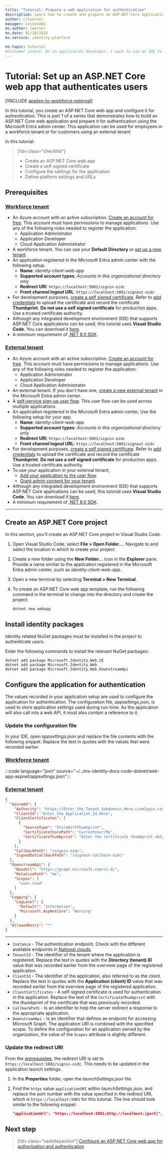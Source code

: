 ```yaml
---
title: "Tutorial: Prepare a web application for authentication"
description: Learn how to create and prepare an ASP.NET Core application for authentication with the Microsoft identity platform, and secure it with a self-signed certificate.
author: cilwerner
manager: CelesteDG
ms.author: cwerner
ms.date: 01/18/2024
ms.service: identity-platform

ms.topic: tutorial
#Customer intent: As an application developer, I want to use an IDE to set up an ASP.NET Core project, set up and upload a self signed certificate to the Microsoft Entra admin center and configure the application for authentication.
---
```


# Tutorial: Set up an ASP.NET Core web app that authenticates users

[!INCLUDE [applies-to-workforce-external](../external-id/includes/applies-to-workforce-external.md)]

In this tutorial, you create an ASP.NET Core web app and configure it for authentication. This is part 1 of a series that demonstrates how to build an ASP.NET Core web application and prepare it for authentication using the Microsoft Entra admin center. This application can be used for employees in a workforce tenant or for customers using an external tenant

In this tutorial:

> [!div class="checklist"]
> * Create an ASP.NET Core web app
> * Create a self-signed certificate
> * Configure the settings for the application
> * Define platform settings and URLs

## Prerequisites

### [Workforce tenant](#tab/workforce-tenant)

* An Azure account with an active subscription. [Create an account for free](https://azure.microsoft.com/free/). This account must have permissions to manage applications. Use any of the following roles needed to register the application:
  * Application Administrator
  * Application Developer
  * Cloud Application Administrator
* A workforce tenant. You can use your **Default Directory** or [set up a new tenant](./quickstart-create-new-tenant.md).
* An application registered in the Microsoft Entra admin center with the following setup.
  * **Name**: *identity-client-web-app*
  * **Supported account types**: *Accounts in this organizational directory only*
  * **Redirect URI**: `https://localhost:5001/signin-oidc`
  * **Front channel logout URL**: `https://localhost:5001/signout-oidc`
* For development purposes, [create a self signed certificate](./howto-create-self-signed-certificate.md). Refer to [add credentials](./quickstart-register-app.md#add-credentials) to upload the certificate and record the certificate **Thumbprint**. **Do not use a self signed certificate** for production apps. Use a trusted certificate authority.
* Although any integrated development environment (IDE) that supports ASP.NET Core applications can be used, this tutorial uses **Visual Studio Code**. You can download it [here](https://visualstudio.microsoft.com/downloads/).
* A minimum requirement of [.NET 8.0 SDK](https://dotnet.microsoft.com/download/dotnet).

### [External tenant](#tab/external-tenant)

* An Azure account with an active subscription. [Create an account for free](https://azure.microsoft.com/free/). This account must have permissions to manage applications. Use any of the following roles needed to register the application:
  * Application Administrator
  * Application Developer
  * Cloud Application Administrator
* An external tenant. If you don't have one, [create a new external tenant](../external-id/customers/how-to-create-external-tenant-portal.md) in the Microsoft Entra admin center.
* A [self-service sign-up user flow](../external-id/customers/how-to-user-flow-sign-up-sign-in-customers.md). This user flow can be used across multiple applications.
* An application registered in the Microsoft Entra admin center,  Use the following setup for your app.
  * **Name**: *identity-client-web-app*
  * **Supported account types**: *Accounts in this organizational directory only*
  * **Redirect URI**: `https://localhost:5001/signin-oidc`
  * **Front channel logout URL**: `https://localhost:5001/signout-oidc`
* For development purposes, [create a self signed certificate](./howto-create-self-signed-certificate.md). Refer to [add credentials](./quickstart-register-app.md#add-credentials) to upload the certificate and record the certificate **Thumbprint**. **Do not use a self signed certificate** for production apps. Use a trusted certificate authority.
* To use your application in your external tenant; 
  * [Add your application to the user flow](../external-id/customers/how-to-user-flow-add-application.md).
  * [Grant admin consent for your tenant](./quickstart-register-app.md#grant-admin-consent-external-tenants-only).
* Although any integrated development environment (IDE) that supports ASP.NET Core applications can be used, this tutorial uses **Visual Studio Code**. You can download it [here](https://visualstudio.microsoft.com/downloads/).
* A minimum requirement of [.NET 8.0 SDK](https://dotnet.microsoft.com/download/dotnet).

---

## Create an ASP.NET Core project

In this section, you'll create an ASP.NET Core project in Visual Studio Code.

1. Open Visual Studio Code, select **File > Open Folder...**. Navigate to and select the location in which to create your project.
1. Create a new folder using the **New Folder...** icon in the **Explorer** pane. Provide a name similar to the application registered in the Microsoft Entra admin center, such as *identity-client-web-app*.
1. Open a new terminal by selecting **Terminal > New Terminal**.
1. To create an ASP.NET Core web app template, run the following command in the terminal to change into the directory and create the project:

    ```console
    dotnet new webapp
    ```

## Install identity packages

Identity related NuGet packages must be installed in the project to authenticate users.

Enter the following commands to install the relevant NuGet packages:

```console
dotnet add package Microsoft.Identity.Web.UI
dotnet add package Microsoft.Identity.Web
dotnet add package Microsoft.Identity.Web.DownstreamApi
```

## Configure the application for authentication

The values recorded in your application setup are used to configure the application for authentication. The configuration file, *appsettings.json*, is used to store application settings used during run-time. As the application will also call into a web API, it must also contain a reference to it. 

### Update the configuration file

In your IDE, open *appsettings.json* and replace the file contents with the following snippet. Replace the text in quotes with the values that were recorded earlier.
  
### [Workforce tenant](#tab/workforce-tenant)

:::code language="json" source="~/../ms-identity-docs-code-dotnet/web-app-aspnet/appsettings.json":::

### [External tenant](#tab/external-tenant)

```json
{
  "AzureAd": {
    "Authority": "https://Enter_the_Tenant_Subdomain_Here.ciamlogin.com/",
    "ClientId": "Enter_the_Application_Id_Here",
    "ClientCertificates": [
      {
        "SourceType": "StoreWithThumbprint",
        "CertificateStorePath": "CurrentUser/My",
        "CertificateThumbprint": "Enter the certificate thumbprint obtained the Microsoft Entra admin center"
      }   
    ],
    "CallbackPath": "/signin-oidc",
    "SignedOutCallbackPath": "/signout-callback-oidc"
  },
  "DownstreamApi": {
    "BaseUrl": "https://graph.microsoft.com/v1.0/",
    "RelativePath": "me",
    "Scopes": [ 
      "user.read" 
    ]
  },
  "Logging": {
    "LogLevel": {
      "Default": "Information",
      "Microsoft.AspNetCore": "Warning"
    }
  },
  "AllowedHosts": "*"
}
```
---

* `Instance` - The authentication endpoint. Check with the different available endpoints in [National clouds](authentication-national-cloud.md#azure-ad-authentication-endpoints).
* `TenantId` - The identifier of the tenant where the application is registered. Replace the text in quotes with the **Directory (tenant) ID** value that was recorded earlier from the overview page of the registered application.
* `ClientId` - The identifier of the application, also referred to as the client. Replace the text in quotes with the **Application (client) ID** value that was recorded earlier from the overview page of the registered application.
* `ClientCertificates` - A self-signed certificate is used for authentication in the application. Replace the text of the `CertificateThumbprint` with the thumbprint of the certificate that was previously recorded.
* `CallbackPath` - Is an identifier to help the server redirect a response to the appropriate application.
* `DownstreamApi` - Is an identifier that defines an endpoint for accessing Microsoft Graph. The application URI is combined with the specified scope. To define the configuration for an application owned by the organization, the value of the `Scopes` attribute is slightly different.

### Update the redirect URI

From the [prerequisites](#prerequisites), the redirect URI is set to `https://localhost:5001/signin-oidc`. This needs to be updated in the application launch settings.

1. In the **Properties** folder, open the *launchSettings.json* file.
1. Find the `https` value `applicationURI` within *launchSettings.json*, and replace the port number with the value specified in the redirect URI, which is `https://localhost:5001` for this tutorial. The line should look similar to the following snippet:

    ```json
    "applicationUrl": "https://localhost:5001;http://localhost:{port}",
    ```

## Next step

> [!div class="nextstepaction"]
> [Configure an ASP.NET Core web app for authorization and authentication](./tutorial-web-app-dotnet-sign-in-users.md)